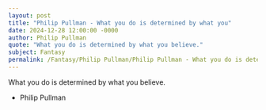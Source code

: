 ```yaml
---
layout: post
title: "Philip Pullman - What you do is determined by what you"
date: 2024-12-28 12:00:00 -0000
author: Philip Pullman
quote: "What you do is determined by what you believe."
subject: Fantasy
permalink: /Fantasy/Philip Pullman/Philip Pullman - What you do is determined by what you
---
```


What you do is determined by what you believe.

- Philip Pullman
